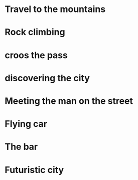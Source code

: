 # Travel to the mountains


# Rock climbing


# croos the pass


# discovering the city


# Meeting the man on the street


# Flying car


# The bar


# 

# Futuristic city



